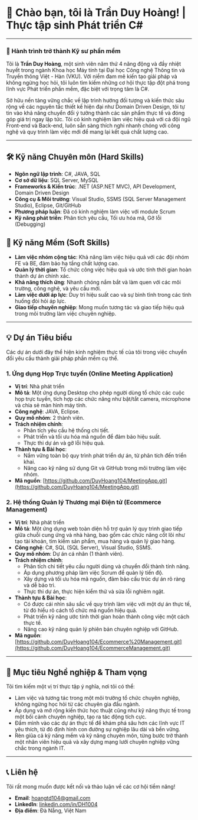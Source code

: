 # 👋 Chào bạn, tôi là Trần Duy Hoàng! | Thực tập sinh Phát triển C#

---

### 🚀 Hành trình trở thành Kỹ sư phần mềm

Tôi là **Trần Duy Hoàng**, một sinh viên năm thứ 4 năng động và đầy nhiệt huyết trong ngành Khoa học Máy tính tại Đại học Công nghệ Thông tin và Truyền thông Việt - Hàn (VKU). Với niềm đam mê kiến tạo giải pháp và không ngừng học hỏi, tôi luôn tìm kiếm những cơ hội thực tập đột phá trong lĩnh vực Phát triển phần mềm, đặc biệt với trọng tâm là C#.

Sở hữu nền tảng vững chắc về lập trình hướng đối tượng và kiến thức sâu rộng về các nguyên tắc thiết kế hiện đại như Domain Driven Design, tôi tự tin vào khả năng chuyển đổi ý tưởng thành các sản phẩm thực tế và đóng góp giá trị ngay lập tức. Tôi có kinh nghiệm làm việc hiệu quả với cả đội ngũ Front-end và Back-end, luôn sẵn sàng thích nghi nhanh chóng với công nghệ và quy trình làm việc mới để mang lại kết quả chất lượng cao.

---

## 🛠️ Kỹ năng Chuyên môn (Hard Skills)

* **Ngôn ngữ lập trình**: C#, JAVA, SQL
* **Cơ sở dữ liệu**: SQL Server, MySQL
* **Frameworks & Kiến trúc**: .NET (ASP.NET MVC), API Development, Domain Driven Design
* **Công cụ & Môi trường**: Visual Studio, SSMS (SQL Server Management Studio), Eclipse, Git/GitHub
* **Phương pháp luận**: Đã có kinh nghiệm làm việc với module Scrum
* **Kỹ năng phát triển**: Phân tích yêu cầu, Tối ưu hóa mã, Gỡ lỗi (Debugging)

## 🤝 Kỹ năng Mềm (Soft Skills)

* **Làm việc nhóm cộng tác**: Khả năng làm việc hiệu quả với các đội nhóm FE và BE, đảm bảo hạ tầng chất lượng cao.
* **Quản lý thời gian**: Tổ chức công việc hiệu quả và ước tính thời gian hoàn thành dự án chính xác.
* **Khả năng thích ứng**: Nhanh chóng nắm bắt và làm quen với các môi trường, công nghệ, và yêu cầu mới.
* **Làm việc dưới áp lực**: Duy trì hiệu suất cao và sự bình tĩnh trong các tình huống đòi hỏi áp lực.
* **Giao tiếp chuyên nghiệp**: Mong muốn tương tác và giao tiếp hiệu quả trong môi trường làm việc chuyên nghiệp.

---

## 💡 Dự án Tiêu biểu

Các dự án dưới đây thể hiện kinh nghiệm thực tế của tôi trong việc chuyển đổi yêu cầu thành giải pháp phần mềm cụ thể.

### 1. Ứng dụng Họp Trực tuyến (Online Meeting Application)

* **Vị trí**: Nhà phát triển
* **Mô tả**: Một ứng dụng Desktop cho phép người dùng tổ chức các cuộc họp trực tuyến, tích hợp các chức năng như bật/tắt camera, microphone và chia sẻ màn hình máy tính.
* **Công nghệ**: JAVA, Eclipse.
* **Quy mô nhóm**: 2 thành viên.
* **Trách nhiệm chính**:
    * Phân tích yêu cầu hệ thống chi tiết.
    * Phát triển và tối ưu hóa mã nguồn để đảm bảo hiệu suất.
    * Thực thi dự án và gỡ lỗi hiệu quả.
* **Thành tựu & Bài học**:
    * Nắm vững toàn bộ quy trình phát triển dự án, từ phân tích đến triển khai.
    * Nâng cao kỹ năng sử dụng Git và GitHub trong môi trường làm việc nhóm.
* **Mã nguồn**: [https://github.com/DuyHoang104/MeetingApp.git](https://github.com/DuyHoang104/MeetingApp.git)

### 2. Hệ thống Quản lý Thương mại Điện tử (Ecommerce Management)

* **Vị trí**: Nhà phát triển
* **Mô tả**: Một ứng dụng web toàn diện hỗ trợ quản lý quy trình giao tiếp giữa chuỗi cung ứng và nhà hàng, bao gồm các chức năng cốt lõi như tạo tài khoản, tìm kiếm sản phẩm, mua hàng và quản lý giao hàng.
* **Công nghệ**: C#, SQL (SQL Server), Visual Studio, SSMS.
* **Quy mô nhóm**: Dự án cá nhân (1 thành viên).
* **Trách nhiệm chính**:
    * Phân tích chi tiết yêu cầu người dùng và chuyển đổi thành tính năng.
    * Áp dụng phương pháp làm việc Scrum để quản lý tiến độ.
    * Xây dựng và tối ưu hóa mã nguồn, đảm bảo cấu trúc dự án rõ ràng và dễ bảo trì.
    * Thực thi dự án, thực hiện kiểm thử và sửa lỗi nghiêm ngặt.
* **Thành tựu & Bài học**:
    * Có được cái nhìn sâu sắc về quy trình làm việc với một dự án thực tế, từ đó hiểu rõ cách tổ chức mã nguồn hiệu quả.
    * Phát triển kỹ năng ước tính thời gian hoàn thành công việc một cách thực tế.
    * Nâng cao kỹ năng quản lý phiên bản chuyên nghiệp với GitHub.
* **Mã nguồn**: [https://github.com/DuyHoang104/Ecommerce%20Management.git](https://github.com/DuyHoang104/EcommerceManagement.git)

---

## 🎯 Mục tiêu Nghề nghiệp & Tham vọng

Tôi tìm kiếm một vị trí thực tập ý nghĩa, nơi tôi có thể:

* Làm việc và tương tác trong một môi trường tổ chức chuyên nghiệp, không ngừng học hỏi từ các chuyên gia đầu ngành.
* Áp dụng và mở rộng kiến thức học thuật cũng như kỹ năng thực tế trong một bối cảnh chuyên nghiệp, tạo ra tác động tích cực.
* Đắm mình vào các dự án thực tế để khám phá sâu hơn các lĩnh vực IT yêu thích, từ đó định hình con đường sự nghiệp lâu dài và bền vững.
* Rèn giũa cả kỹ năng mềm và kỹ năng chuyên môn, từng bước trở thành một nhân viên hiệu quả và xây dựng mạng lưới chuyên nghiệp vững chắc trong ngành IT.

---

## 📞 Liên hệ

Tôi rất mong muốn được kết nối và thảo luận về các cơ hội tiềm năng!

* **Email**: hoangtd104@gmail.com
* **LinkedIn**: [linkedin.com/in/DH1004](https://www.linkedin.com/in/DH1004)
* **Địa điểm**: Đà Nẵng, Việt Nam
